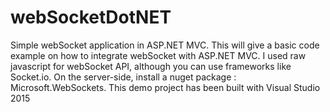 # webSocketDotNET
Simple webSocket application in ASP.NET MVC. This will give a basic code example on how to integrate webSocket with ASP.NET MVC. I used raw javascript for webSocket API, although you can use frameworks like Socket.io. On the server-side, install a nuget package : Microsoft.WebSockets. This demo project has been built with Visual Studio 2015
